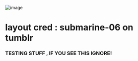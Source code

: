 ![image](https://github.com/user-attachments/assets/aa612fbd-c3ed-425d-96f3-0c93efedf1b8)


# layout cred : submarine-06 on tumblr

### TESTING STUFF , IF YOU SEE THIS IGNORE!
